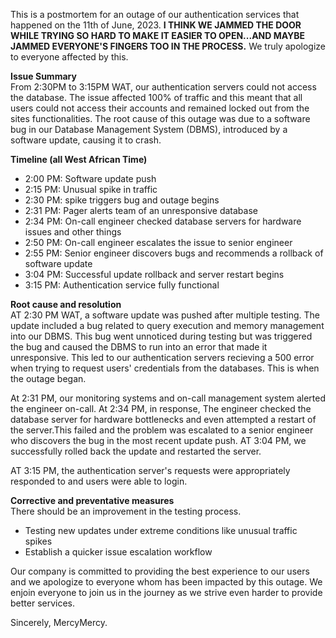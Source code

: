 This is a postmortem for an outage of our authentication services that happened on the 11th of June, 2023.
**I THINK WE JAMMED THE DOOR WHILE TRYING SO HARD TO MAKE IT EASIER TO OPEN...AND MAYBE JAMMED EVERYONE'S FINGERS TOO IN THE PROCESS.**
We truly apologize to everyone affected by this.

**Issue Summary**  
From 2:30PM to 3:15PM WAT, our authentication servers could not access the database.
The issue affected 100% of traffic and this meant that all users could not access their accounts and remained locked out from the sites functionalities. The root cause of this outage was due to 
a software bug in our Database Management System (DBMS), introduced by a software update, causing it to crash. 

**Timeline (all West African Time)**
- 2:00 PM: Software update push
- 2:15 PM: Unusual spike in traffic
- 2:30 PM: spike triggers bug and outage begins
- 2:31 PM: Pager alerts team of an unresponsive database
- 2:34 PM: On-call engineer checked database servers for hardware issues and other things
- 2:50 PM: On-call engineer escalates the issue to senior engineer
- 2:55 PM: Senior engineer discovers bugs and recommends a rollback of software update
- 3:04 PM: Successful update rollback and server restart begins
- 3:15 PM: Authentication service fully functional

**Root cause and resolution**  
AT 2:30 PM WAT, a software update was pushed after multiple testing. The update
included a bug related to query execution and memory management into our DBMS. This bug
went unnoticed during testing but was triggered the bug and caused the DBMS to run into 
an error that made it unresponsive. This led to our authentication servers recieving a 
500 error when trying to request users' credentials from the databases. This is when the outage began.

At 2:31 PM, our monitoring systems and on-call management system
alerted the engineer on-call. At 2:34 PM, in response, The engineer checked the database server for hardware bottlenecks
and even attempted a restart of the server.This failed and the problem was escalated to a senior engineer who discovers
the bug in the most recent update push. AT 3:04 PM, we successfully rolled back the update and restarted the server.

AT 3:15 PM, the authentication server's requests were appropriately responded to and users were able to login. 

**Corrective and preventative measures**  
There should be an improvement in the testing process.
- Testing new updates under extreme conditions like unusual traffic spikes
- Establish a quicker issue escalation workflow

Our company is committed to providing the best experience to our users and we
apologize to everyone whom has been impacted by this outage. We enjoin everyone to 
join us in the journey as we strive even harder to provide better services.

Sincerely,
MercyMercy.




